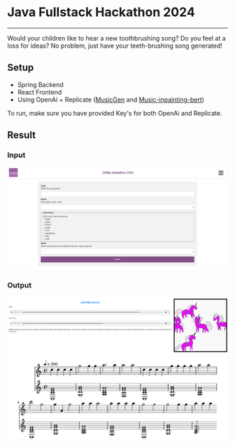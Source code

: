 # Java Fullstack Hackathon 2024

---

Would your children like to hear a new toothbrushing song? Do you feel at a loss for ideas? No problem, just have your teeth-brushing song generated!

## Setup

- Spring Backend
- React Frontend
- Using OpenAi + Replicate ([MusicGen](https://replicate.com/meta/musicgen) and [Music-inpainting-bert](https://replicate.com/andreasjansson/music-inpainting-bert))

To run, make sure you have provided Key's for both OpenAi and Replicate.

## Result

### Input
![Input.png](doc/Input.png)

### Output
![Result.png](doc/Result.png)